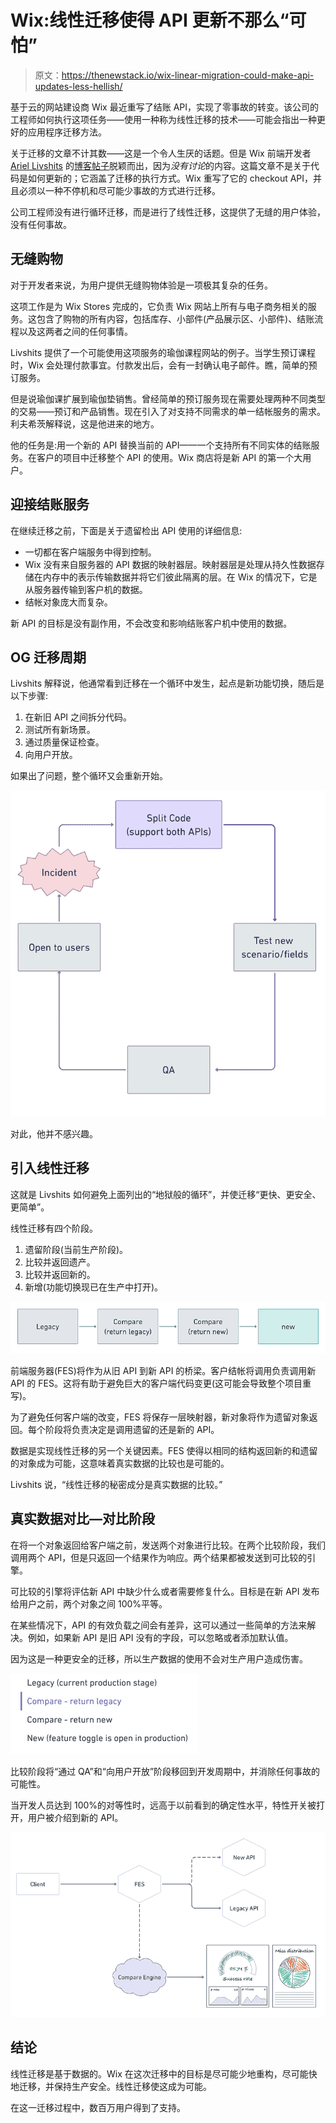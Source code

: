 # Wix:线性迁移使得 API 更新不那么“可怕”

> 原文：<https://thenewstack.io/wix-linear-migration-could-make-api-updates-less-hellish/>

基于云的网站建设商 Wix 最近重写了结账 API，实现了零事故的转变。该公司的工程师如何执行这项任务——使用一种称为线性迁移的技术——可能会指出一种更好的应用程序迁移方法。

关于迁移的文章不计其数——这是一个令人生厌的话题。但是 Wix 前端开发者 [Ariel Livshits](https://www.linkedin.com/in/ariel-livshits-b11b95142/) 的[博客帖子](https://www.wix.engineering/post/braking-an-endless-cycle-huge-migrations-done-right)脱颖而出，因为*没有讨论*的内容。这篇文章不是关于代码是如何更新的；它涵盖了迁移的执行方式。Wix 重写了它的 checkout API，并且必须以一种不停机和尽可能少事故的方式进行迁移。

公司工程师没有进行循环迁移，而是进行了线性迁移，这提供了无缝的用户体验，没有任何事故。

## 无缝购物

对于开发者来说，为用户提供无缝购物体验是一项极其复杂的任务。

这项工作是为 Wix Stores 完成的，它负责 Wix 网站上所有与电子商务相关的服务。这包含了购物的所有内容，包括库存、小部件(产品展示区、小部件)、结账流程以及这两者之间的任何事情。

Livshits 提供了一个可能使用这项服务的瑜伽课程网站的例子。当学生预订课程时，Wix 会处理付款事宜。付款发出后，会有一封确认电子邮件。瞧，简单的预订服务。

但是说瑜伽课扩展到瑜伽垫销售。曾经简单的预订服务现在需要处理两种不同类型的交易——预订和产品销售。现在引入了对支持不同需求的单一结帐服务的需求。利夫希茨解释说，这是他进来的地方。

他的任务是:用一个新的 API 替换当前的 API——一个支持所有不同实体的结账服务。在客户的项目中迁移整个 API 的使用。Wix 商店将是新 API 的第一个大用户。

## **迎接结账服务**

在继续迁移之前，下面是关于遗留检出 API 使用的详细信息:

*   一切都在客户端服务中得到控制。
*   Wix 没有来自服务器的 API 数据的映射器层。映射器层是处理从持久性数据存储在内存中的表示传输数据并将它们彼此隔离的层。在 Wix 的情况下，它是从服务器传输到客户机的数据。
*   结帐对象庞大而复杂。

新 API 的目标是没有副作用，不会改变和影响结账客户机中使用的数据。

## **OG 迁移周期**

Livshits 解释说，他通常看到迁移在一个循环中发生，起点是新功能切换，随后是以下步骤:

1.  在新旧 API 之间拆分代码。
2.  测试所有新场景。
3.  通过质量保证检查。
4.  向用户开放。

如果出了问题，整个循环又会重新开始。

![](img/97e945dff9ff8640fec74aee9b29c43e.png)

对此，他并不感兴趣。

## **引入线性迁移**

这就是 Livshits 如何避免上面列出的“地狱般的循环”，并使迁移“更快、更安全、更简单”。

线性迁移有四个阶段。

1.  遗留阶段(当前生产阶段)。
2.  比较并返回遗产。
3.  比较并返回新的。
4.  新增(功能切换现已在生产中打开)。

![](img/11ad3201d1f8b5786aa004e71c76f658.png)

前端服务器(FES)将作为从旧 API 到新 API 的桥梁。客户结帐将调用负责调用新 API 的 FES。这将有助于避免巨大的客户端代码变更(这可能会导致整个项目重写)。

为了避免任何客户端的改变，FES 将保存一层映射器，新对象将作为遗留对象返回。每个阶段将负责决定是调用遗留的还是新的 API。

数据是实现线性迁移的另一个关键因素。FES 使得以相同的结构返回新的和遗留的对象成为可能，这意味着真实数据的比较也是可能的。

Livshits 说，“线性迁移的秘密成分是真实数据的比较。”

## **真实数据对比—对比阶段**

在将一个对象返回给客户端之前，发送两个对象进行比较。在两个比较阶段，我们调用两个 API，但是只返回一个结果作为响应。两个结果都被发送到可比较的引擎。

可比较的引擎将评估新 API 中缺少什么或者需要修复什么。目标是在新 API 发布给用户之前，两个对象之间 100%平等。

在某些情况下，API 的有效负载之间会有差异，这可以通过一些简单的方法来解决。例如，如果新 API 是旧 API 没有的字段，可以忽略或者添加默认值。

因为这是一种更安全的迁移，所以生产数据的使用不会对生产用户造成伤害。

![](img/40519f382dcfc608e7368c797dd6e2c9.png)

比较阶段将“通过 QA”和“向用户开放”阶段移回到开发周期中，并消除任何事故的可能性。

当开发人员达到 100%的对等性时，远高于以前看到的确定性水平，特性开关被打开，用户被介绍到新的 API。

![](img/2c54be4f3ce38d085d399b7cc97abde6.png)

## **结论**

线性迁移是基于数据的。Wix 在这次迁移中的目标是尽可能少地重构，尽可能快地迁移，并保持生产安全。线性迁移使这成为可能。

在这一迁移过程中，数百万用户得到了支持。

<svg xmlns:xlink="http://www.w3.org/1999/xlink" viewBox="0 0 68 31" version="1.1"><title>Group</title> <desc>Created with Sketch.</desc></svg>